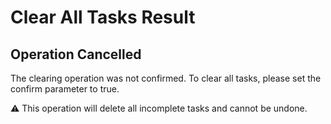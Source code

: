 # Clear All Tasks Result

## Operation Cancelled

The clearing operation was not confirmed. To clear all tasks, please set the confirm parameter to true.

⚠️ This operation will delete all incomplete tasks and cannot be undone.
